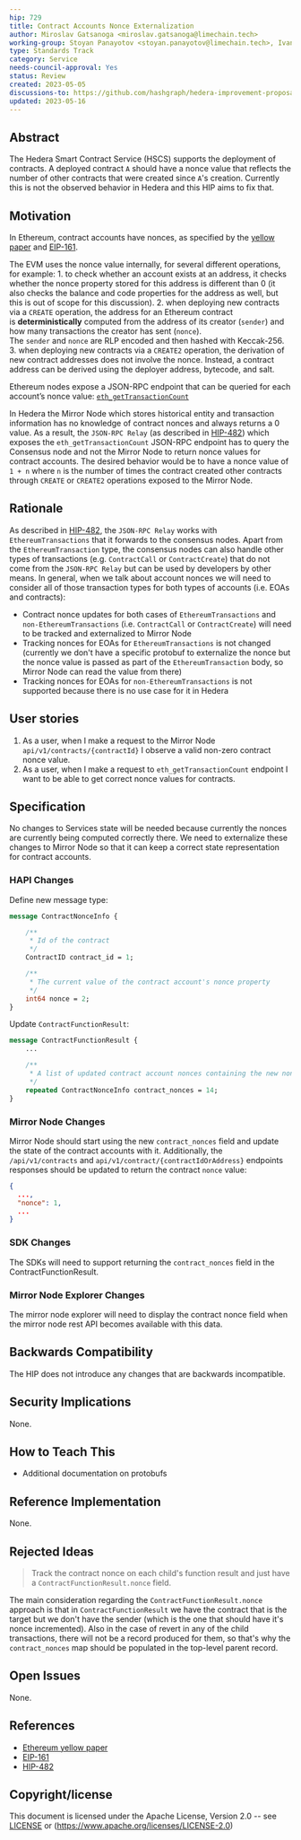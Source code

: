 ```yaml
---
hip: 729
title: Contract Accounts Nonce Externalization
author: Miroslav Gatsanoga <miroslav.gatsanoga@limechain.tech>
working-group: Stoyan Panayotov <stoyan.panayotov@limechain.tech>, Ivan Kavaldzhiev <ivan.kavaldzhiev@limechain.tech>, Richard Bair <@rbair23>, Nana Essilfie-Conduah <@Nana-EC>
type: Standards Track
category: Service
needs-council-approval: Yes
status: Review
created: 2023-05-05
discussions-to: https://github.com/hashgraph/hedera-improvement-proposal/discussions/730
updated: 2023-05-16
---
```


## Abstract

The Hedera Smart Contract Service (HSCS) supports the deployment of contracts. A deployed contract `A` should have a nonce value that reflects the number of other contracts that were created since `A`'s creation.
Currently this is not the observed behavior in Hedera and this HIP aims to fix that.

## Motivation

In Ethereum, contract accounts have nonces, as specified by the [yellow paper](http://gavwood.com/paper.pdf) and [EIP-161](https://github.com/ethereum/EIPs/blob/master/EIPS/eip-161.md).

The EVM uses the nonce value internally, for several different operations, for example:
    1. to check whether an account exists at an address, it checks whether the nonce property stored for this address is different than 0 (it also checks the balance and code properties for the address as well, but this is out of scope for this discussion).
    2. when deploying new contracts via a `CREATE` operation, the address for an Ethereum contract is **deterministically** computed from the address of its creator (`sender`) and how many transactions the creator has sent (`nonce`). The `sender` and `nonce` are RLP encoded and then hashed with Keccak-256.
    3. when deploying new contracts via a `CREATE2` operation, the derivation of new contract addresses does not involve the nonce. Instead, a contract address can be derived using the deployer address, bytecode, and salt.

Ethereum nodes expose a JSON-RPC endpoint that can be queried for each account’s nonce value: [`eth_getTransactionCount`](https://ethereum.org/en/developers/docs/apis/json-rpc/#eth_gettransactioncount)

In Hedera the Mirror Node which stores historical entity and transaction information has no knowledge of contract nonces and always returns a 0 value. As a result, the `JSON-RPC Relay` (as described in [HIP-482](https://hips.hedera.com/hip/hip-482)) which exposes the `eth_getTransactionCount` JSON-RPC endpoint has to query the Consensus node and not the Mirror Node to return nonce values for contract accounts. The desired behavior would be to have a nonce value of `1 + n` where `n` is the number of times the contract created other contracts through `CREATE` or `CREATE2` operations exposed to the Mirror Node.

## Rationale

As described in [HIP-482](https://hips.hedera.com/hip/hip-482), the `JSON-RPC Relay` works with `EthereumTransactions` that it forwards to the consensus nodes. Apart from the `EthereumTransaction` type, the consensus nodes can also handle other types of transactions (e.g. `ContractCall` or `ContractCreate`) that do not come from the `JSON-RPC Relay` but can be used by developers by other means.
In general, when we talk about account nonces we will need to consider all of those transaction types for both types of accounts (i.e. EOAs and contracts):

- Contract nonce updates for both cases of `EthereumTransactions` and `non-EthereumTransactions` (i.e. `ContractCall` or `ContractCreate`) will need to be tracked and externalized to Mirror Node
- Tracking nonces for EOAs for `EthereumTransactions` is not changed (currently we don't have a specific protobuf to externalize the nonce but the nonce value is passed as part of the `EthereumTransaction` body, so Mirror Node can read the value from there)
- Tracking nonces for EOAs for `non-EthereumTransactions` is not supported because there is no use case for it in Hedera

## User stories

1. As a user, when I make a request to the Mirror Node `api/v1/contracts/{contractId}` I observe a valid non-zero contract nonce value.
2. As a user, when I make a request to `eth_getTransactionCount` endpoint I want to be able to get correct nonce values for contracts.
  
## Specification

No changes to Services state will be needed because currently the nonces are currently being computed correctly there. We need to externalize these changes to Mirror Node so that it can keep a correct state representation for contract accounts.

### HAPI Changes

Define new message type:

```protobuf
message ContractNonceInfo {

    /**
     * Id of the contract
     */
    ContractID contract_id = 1;

    /**
     * The current value of the contract account's nonce property
     */
    int64 nonce = 2;
}
```

Update `ContractFunctionResult`:

```protobuf
message ContractFunctionResult {
    ...

    /**
     * A list of updated contract account nonces containing the new nonce value for each contract account
     */
    repeated ContractNonceInfo contract_nonces = 14;
}
```

### Mirror Node Changes

Mirror Node should start using the new `contract_nonces` field and update the state of the contract accounts with it.  Additionally, the `/api/v1/contracts` and `api/v1/contract/{contractIdOrAddress}` endpoints responses should be updated to return the contract `nonce` value:
```json
{
  ...,
  "nonce": 1,
  ...
}
```

### SDK Changes

The SDKs will need to support returning the `contract_nonces` field in the ContractFunctionResult.

### Mirror Node Explorer Changes

The mirror node explorer will need to display the contract nonce field when the mirror node rest API becomes available with this data. 

## Backwards Compatibility

The HIP does not introduce any changes that are backwards incompatible.

## Security Implications

None.

## How to Teach This

- Additional documentation on protobufs

## Reference Implementation

None.

## Rejected Ideas

> Track the contract nonce on each child's function result and just have a `ContractFunctionResult.nonce` field.

The main consideration regarding the `ContractFunctionResult.nonce` approach is that in `ContractFunctionResult` we have the contract that is the target but we don't have the sender (which is the one that should have it's nonce incremented).
Also in the case of revert in any of the child transactions, there will not be a record produced for them, so that's why the `contract_nonces` map should be populated in the top-level parent record.

## Open Issues

None.

## References

- [Ethereum yellow paper](http://gavwood.com/paper.pdf)
- [EIP-161](https://github.com/ethereum/EIPs/blob/master/EIPS/eip-161.md)
- [HIP-482](https://hips.hedera.com/hip/hip-482)

## Copyright/license

This document is licensed under the Apache License, Version 2.0 -- see [LICENSE](../LICENSE) or (https://www.apache.org/licenses/LICENSE-2.0)
